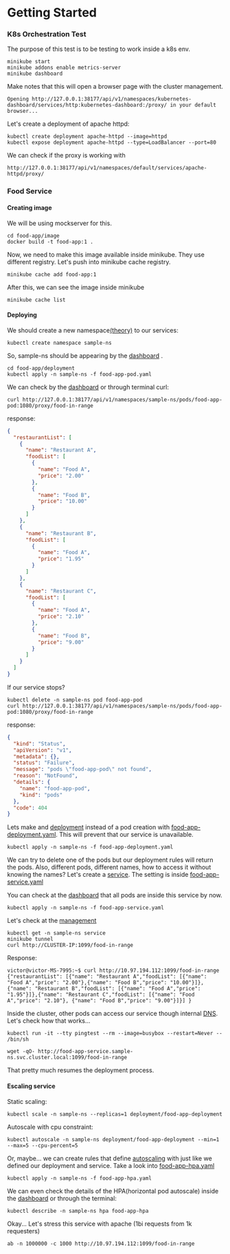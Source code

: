 # Getting Started

### K8s Orchestration Test

The purpose of this test is to be testing to work inside a k8s env.

```console
minikube start
minikube addons enable metrics-server
minikube dashboard
```

Make notes that this will open a browser page with the cluster management.

`Opening http://127.0.0.1:38177/api/v1/namespaces/kubernetes-dashboard/services/http:kubernetes-dashboard:/proxy/ in your default browser...
`

Let's create a deployment of apache httpd:

```console
kubectl create deployment apache-httpd --image=httpd
kubectl expose deployment apache-httpd --type=LoadBalancer --port=80
```

We can check if the proxy is working with

`http://127.0.0.1:38177/api/v1/namespaces/default/services/apache-httpd/proxy/`

### Food Service

#### Creating image

We will be using mockserver for this.

```console
cd food-app/image
docker build -t food-app:1 .
```

Now, we need to make this image available inside minikube. They use different registry. Let's push into minikube cache
registry.

```console
minikube cache add food-app:1
```

After this, we can see the image inside minikube

```console
minikube cache list
```

#### Deploying

We should create a new
namespace[(theory)](https://kubernetes.io/docs/concepts/overview/working-with-objects/namespaces/) to our services:

```console
kubectl create namespace sample-ns
```

So, sample-ns should be appearing by
the [dashboard](http://127.0.0.1:38177/api/v1/namespaces/kubernetes-dashboard/services/kubernetes-dashboard/proxy/?namespace=sample-ns#/overview?namespace=sample-ns)
.

```console
cd food-app/deployment
kubectl apply -n sample-ns -f food-app-pod.yaml
```

We can check by
the [dashboard](http://127.0.0.1:38177/api/v1/namespaces/kubernetes-dashboard/services/kubernetes-dashboard/proxy/#/pod?namespace=sample-ns)
or through terminal curl:

```terminal
curl http://127.0.0.1:38177/api/v1/namespaces/sample-ns/pods/food-app-pod:1080/proxy/food-in-range
```  

response:

```json
{
  "restaurantList": [
    {
      "name": "Restaurant A",
      "foodList": [
        {
          "name": "Food A",
          "price": "2.00"
        },
        {
          "name": "Food B",
          "price": "10.00"
        }
      ]
    },
    {
      "name": "Restaurant B",
      "foodList": [
        {
          "name": "Food A",
          "price": "1.95"
        }
      ]
    },
    {
      "name": "Restaurant C",
      "foodList": [
        {
          "name": "Food A",
          "price": "2.10"
        },
        {
          "name": "Food B",
          "price": "9.00"
        }
      ]
    }
  ]
}
```

If our service stops?

```console
kubectl delete -n sample-ns pod food-app-pod
curl http://127.0.0.1:38177/api/v1/namespaces/sample-ns/pods/food-app-pod:1080/proxy/food-in-range
```

response:

```json
{
  "kind": "Status",
  "apiVersion": "v1",
  "metadata": {},
  "status": "Failure",
  "message": "pods \"food-app-pod\" not found",
  "reason": "NotFound",
  "details": {
    "name": "food-app-pod",
    "kind": "pods"
  },
  "code": 404
}
```

Lets make and [deployment](https://kubernetes.io/docs/concepts/workloads/controllers/deployment/) instead of a pod
creation with [food-app-deployment.yaml](food-app/deployment/food-app-deployment.yaml). This will prevent that our
service is unavailable.

```console
kubectl apply -n sample-ns -f food-app-deployment.yaml
```

We can try to delete one of the pods but our deployment rules will return the pods. Also, different pods, different
names, how to access it without knowing the names? Let's create
a [service](https://kubernetes.io/docs/concepts/services-networking/service/). The setting is
inside [food-app-service.yaml](food-app/deployment/food-app-service.yaml)

You can check at
the [dashboard](http://127.0.0.1:46535/api/v1/namespaces/kubernetes-dashboard/services/http:kubernetes-dashboard:/proxy/#/service/sample-ns/food-app-service?namespace=sample-ns)
that all pods are inside this service by now.

```console
kubectl apply -n sample-ns -f food-app-service.yaml
```

Let's check at
the [management](http://127.0.0.1:46535/api/v1/namespaces/sample-ns/services/food-app-service:1099/proxy/food-in-range)

```console
kubectl get -n sample-ns service
minikube tunnel
curl http://CLUSTER-IP:1099/food-in-range
```

Response:

```console
victor@victor-MS-7995:~$ curl http://10.97.194.112:1099/food-in-range
{"restaurantList": [{"name": "Restaurant A","foodList": [{"name": "Food A","price": "2.00"},{"name": "Food B","price": "10.00"}]}, {"name": "Restaurant B","foodList": [{"name": "Food A","price": "1.95"}]},{"name": "Restaurant C","foodList": [{"name": "Food A","price": "2.10"}, {"name": "Food B","price": "9.00"}]}] }
```

Inside the cluster, other pods can access our service though
internal [DNS](https://kubernetes.io/docs/concepts/services-networking/dns-pod-service/).
Let's check how that works...

```console
kubectl run -it --tty pingtest --rm --image=busybox --restart=Never -- /bin/sh

wget -qO- http://food-app-service.sample-ns.svc.cluster.local:1099/food-in-range
```

That pretty much resumes the deployment process.

#### Escaling service

Static scaling:

```console
kubectl scale -n sample-ns --replicas=1 deployment/food-app-deployment
```

Autoscale with cpu constraint:

```console
kubectl autoscale -n sample-ns deployment/food-app-deployment --min=1 --max=5 --cpu-percent=5
```

Or, maybe... we can create rules that
define [autoscaling](https://kubernetes.io/docs/tasks/run-application/horizontal-pod-autoscale-walkthrough/) with just
like we defined our deployment and service. Take a look into [food-app-hpa.yaml](food-app/deployment/food-app-hpa.yaml)

```console
kubectl apply -n sample-ns -f food-app-hpa.yaml
```

We can even check the details of the HPA(horizontal pod autoscale) inside
the [dashboard](http://127.0.0.1:46535/api/v1/namespaces/kubernetes-dashboard/services/http:kubernetes-dashboard:/proxy/#/deployment/sample-ns/food-app-deployment?namespace=sample-ns)
or through the terminal:

```console
kubectl describe -n sample-ns hpa food-app-hpa
```

Okay... Let's stress this service with apache (1bi requests from 1k requesters)

```console
ab -n 1000000 -c 1000 http://10.97.194.112:1099/food-in-range
```